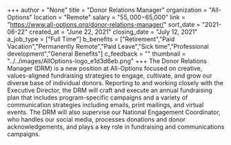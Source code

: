 +++
author = "None"
title = "Donor Relations Manager"
organization = "All-Options"
location = "Remote"
salary = "$55,000-$65,000"
link = "https://www.all-options.org/donor-relations-manager/"
sort_date = "2021-06-22"
created_at = "June 22, 2021"
closing_date = "July 12, 2021"
a_job_type = ["Full Time"]
b_benefits = ["Retirement","Paid Vacation","Permanently Remote","Paid Leave","Sick time","Professional development","General Benefits"]
c_feedback = ""
thumbnail = "../../images/AllOptions-logo_e1d3d6eb.png"
+++
The Donor Relations Manager (DRM) is a new position at All-Options focused on creative, values-aligned fundraising strategies to engage, cultivate, and grow our diverse base of individual donors. Reporting to and working closely with the Executive Director, the DRM will craft and execute an annual fundraising plan that includes program-specific campaigns and a variety of communication strategies including emails, print mailings, and virtual events. The DRM will also supervise our National Engagement Coordinator, who handles our social media, processes donations and donor acknowledgements, and plays a key role in fundraising and communications campaigns.